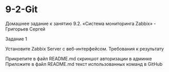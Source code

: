 # 9-2-Git

Домашнее задание к занятию 9.2. «Система мониторинга Zabbix» - Григорьев Сергей

Задание 1

Установите Zabbix Server с веб-интерфейсом.
Требования к результатy

Прикрепите в файл README.md скриншот авторизации в админке
Приложите в файл README.md текст использованных команд в GitHub

